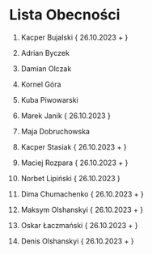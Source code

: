 # Lista Obecności 

1. Kacper Bujalski
       {
    26.10.2023 +
    }
2. Adrian Byczek 

3. Damian Olczak

4. Kornel Góra 

5. Kuba Piwowarski

6. Marek Janik
   {
     26.10.2023
   }

9. Maja Dobruchowska 

10. Kacper Stasiak
    {
    26.10.2023 +
    }

12. Maciej Rozpara
    {
    26.10.2023 +
    }
13. Norbet Lipiński
   {
     26.10.2023
   }

14. Dima Chumachenko
       {
    26.10.2023 +
    }
15. Maksym Olshanskyi
    {
    26.10.2023 +
    }
16. Oskar Łaczmański
    {
    26.10.2023 +
    }
17. Denis Olshanskyi
    {
    26.10.2023 +
    }
